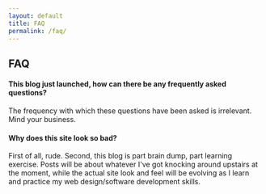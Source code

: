 ```yaml
---
layout: default
title: FAQ
permalink: /faq/
---
```

## FAQ

#### This blog just launched, how can there be any frequently asked questions?

The frequency with which these questions have been asked is irrelevant. Mind your business.

#### Why does this site look so bad?

First of all, rude. Second, this blog is part brain dump, part learning exercise. Posts will be about whatever I've got knocking around upstairs at the moment, while the actual site look and feel will be evolving as I learn and practice my web design/software development skills.